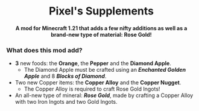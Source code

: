 # <center>Pixel's Supplements</center>
#### <center>**A mod for Minecraft 1.21 that adds a few nifty additions as well as a brand-new type of material: Rose Gold!**</center>

### What does this mod add?
- **3** new foods: the **Orange**, the **Pepper** and the **Diamond Apple**.
  - The Diamond Apple must be crafted using an ***Enchanted Golden Apple*** and 8 ***Blocks of Diamond***.
- Two new Copper items: the **Copper Alloy** and the **Copper Nugget**.
  - The Copper Alloy is required to craft Rose Gold Ingots!
- An all-new type of mineral: ***Rose Gold***, made by crafting a Copper Alloy with two Iron Ingots and two Gold Ingots.